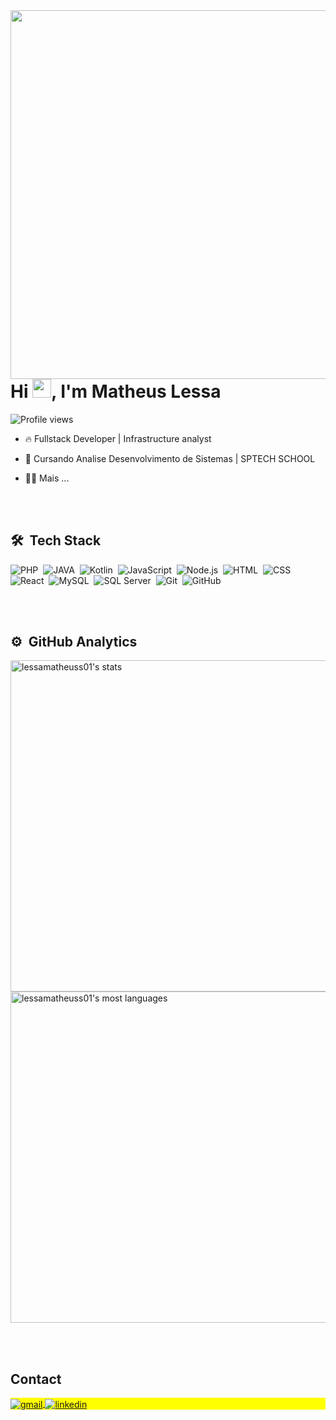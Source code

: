 <img align="right" height="590em" src="https://raw.githubusercontent.com/gist/lessamatheuss01/cd55ec9f48558d127e9da024ef83975a/raw/a554594c519eb6fe2a46af118a1b7a479a9ab950/githubcard.svg"/>
<h1 align="left">Hi <img src="https://raw.githubusercontent.com/kaueMarques/kaueMarques/master/hi.gif" height="30px">, I'm Matheus Lessa</h1>
<p align="left"> <img src="https://komarev.com/ghpvc/?username=lessamatheuss01&color=yellow" alt="Profile views" /> </p>

- 🔥 Fullstack Developer | Infrastructure analyst

- 🔭 Cursando Analise Desenvolvimento de Sistemas | SPTECH SCHOOL
  
- 👨‍💻 Mais ...



<br><br>

## 🛠 &nbsp;Tech Stack

![PHP](https://img.shields.io/badge/-PHP-05122A?style=flat&logo=php)&nbsp;
![JAVA](https://img.shields.io/badge/-JAVA-05122A?style=flat&logo=openjdk)&nbsp;
![Kotlin](https://img.shields.io/badge/-Kotlin-05122A?style=flat&logo=kotlin)&nbsp;
![JavaScript](https://img.shields.io/badge/-JavaScript-05122A?style=flat&logo=javascript)&nbsp;
![Node.js](https://img.shields.io/badge/-Node.js-05122A?style=flat&logo=node.js)&nbsp;
![HTML](https://img.shields.io/badge/-HTML-05122A?style=flat&logo=HTML5)&nbsp;
![CSS](https://img.shields.io/badge/-CSS-05122A?style=flat&logo=CSS3&logoColor=1572B6)&nbsp;
![React](https://img.shields.io/badge/-React-05122A?style=flat&logo=react)&nbsp;
![MySQL](https://img.shields.io/badge/-MySQL-05122A?style=flat&logo=mysql)&nbsp;
![SQL Server](https://img.shields.io/badge/-SQLServer-05122A?style=flat&logo=microsoft-sql-server)&nbsp;
![Git](https://img.shields.io/badge/-Git-05122A?style=flat&logo=git)&nbsp;
![GitHub](https://img.shields.io/badge/-GitHub-05122A?style=flat&logo=github)&nbsp;

<br><br>

## ⚙️ &nbsp;GitHub Analytics

<p align="left">
<img width="530em" src="https://github-readme-stats.vercel.app/api?username=lessamatheuss01&show_icons=true&theme=dracula" alt="lessamatheuss01's stats"/>
<img width="530em" src="https://github-readme-stats.vercel.app/api/top-langs/?username=lessamatheuss01&layout=compact&theme=dracula" alt="lessamatheuss01's most languages"/>
</p>

<br><br>

## Contact

<p align="left" style="background:yellow">
<a href="mailto:matheuslimalessa22@gmail.com">
  <img align="center" src="https://img.shields.io/badge/-Matheus Lessa-05122A?style=flat&logo=gmail" alt="gmail"/>
</a>
<a href="https://www.linkedin.com/in/matheuslessa22/" target="_blank">
  <img align="center" src="https://img.shields.io/badge/-Matheus Lessa-05122A?style=flat&logo=linkedin" alt="linkedin"/>
</a>
</p>
